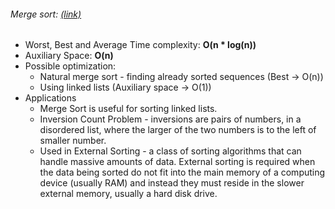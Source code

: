 ###### Merge sort: [(link)][1]
* Worst, Best and Average Time complexity: **O(n * log(n))**
* Auxiliary Space: **O(n)**
* Possible optimization: 
    * Natural merge sort - finding already sorted sequences (Best -> O(n))
    * Using linked lists (Auxiliary space -> O(1))
* Applications
    * Merge Sort is useful for sorting linked lists.
    * Inversion Count Problem - inversions are pairs of numbers, in 
        a disordered list, where the larger of the two numbers is to the 
        left of smaller number.
    * Used in External Sorting - a class of sorting algorithms that can 
        handle massive amounts of data. External sorting is required when 
        the data being sorted do not fit into the main memory of a 
        computing device (usually RAM) and instead they must reside in 
        the slower external memory, usually a hard disk drive.

[1]: https://www.tutorialspoint.com/data_structures_algorithmsmerge_sort_algorithm.html